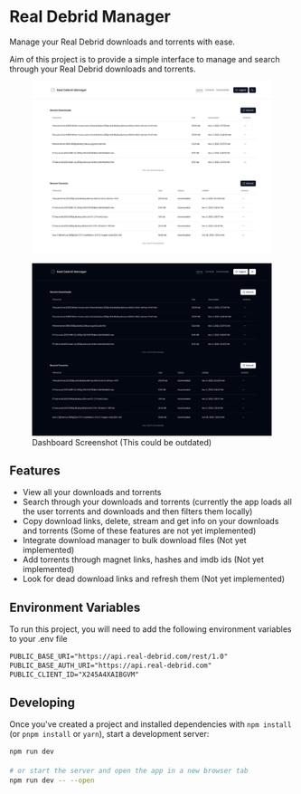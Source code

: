 # Real Debrid Manager

Manage your Real Debrid downloads and torrents with ease.

Aim of this project is to provide a simple interface to manage and search through your Real Debrid downloads and torrents.

<figure>
    <img src="./assets/homepage-light.jpeg" alt="App Screenshot">
</figure>
<figure>
    <img src="./assets/homepage-dark.jpeg" alt="App Screenshot">
    <figcaption>Dashboard Screenshot (This could be outdated)</figcaption>
</figure>

## Features

- View all your downloads and torrents
- Search through your downloads and torrents (currently the app loads all the user torrents and downloads and then filters them locally)
- Copy download links, delete, stream and get info on your downloads and torrents (Some of these features are not yet implemented)
- Integrate download manager to bulk download files (Not yet implemented)
- Add torrents through magnet links, hashes and imdb ids (Not yet implemented)
- Look for dead download links and refresh them (Not yet implemented)

## Environment Variables

To run this project, you will need to add the following environment variables to your .env file

```
PUBLIC_BASE_URI="https://api.real-debrid.com/rest/1.0"
PUBLIC_BASE_AUTH_URI="https://api.real-debrid.com"
PUBLIC_CLIENT_ID="X245A4XAIBGVM"
```

## Developing

Once you've created a project and installed dependencies with `npm install` (or `pnpm install` or `yarn`), start a development server:

```bash
npm run dev

# or start the server and open the app in a new browser tab
npm run dev -- --open
```
